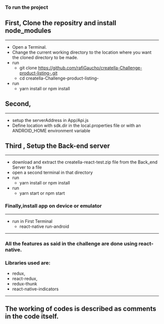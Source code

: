 ### To run the project



## First, Clone the repositry and install node_modules
--------
  - Open a Terminal.  
  - Change the current working directory to the location where you want the cloned directory to be made.
  - run
    - git clone  https://github.com/rafiGaucho/creatella-Challenge-product-listing-.git
    - cd creatella-Challenge-product-listing-
  - run
    - yarn install or npm install

## Second,
--------
  - setup the serverAddress in App/Api.js
  - Define location with sdk.dir in the local.properties file or with an ANDROID_HOME environment variable

## Third ,  Setup the Back-end server
  -------
  - download and extract the creatella-react-test.zip file from the Back_end Server to a file
  - open a second terminal in that directory
  - run
     - yarn install or npm install
  - run
     - yarn start  or npm start


###  Finally,install app on device or emulator
--------
  - run in First Terminal
     - react-native run-android


------

### All the features  as said in the challenge are done using react-native.
### Libraries used are:
  - redux,
  - react-redux,
  - redux-thunk  
  - react-native-indicators

----

## The working of codes is described as comments in the code itself.
